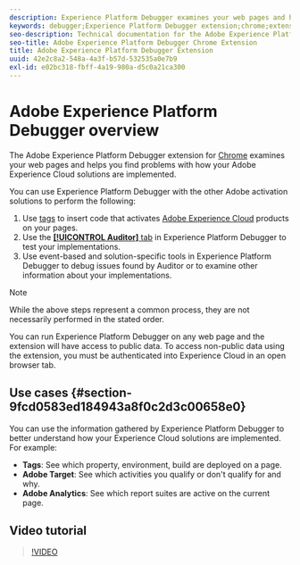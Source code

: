 ```yaml
---
description: Experience Platform Debugger examines your web pages and helps you find problems with how your Experience Cloud solutions are implemented.
keywords: debugger;Experience Platform Debugger extension;chrome;extension
seo-description: Technical documentation for the Adobe Experience Platform Debugger Chrome Extension - examine your web pages and understand problems with your Experience Cloud solution mplementations
seo-title: Adobe Experience Platform Debugger Chrome Extension
title: Adobe Experience Platform Debugger Extension
uuid: 42e2c8a2-548a-4a3f-b57d-532535a0e7b9
exl-id: e02bc318-fbff-4a19-980a-d5c0a21ca300
---
```

# Adobe Experience Platform Debugger overview

The Adobe Experience Platform Debugger extension for [Chrome](https://chrome.google.com/webstore/detail/adobe-experience-platform/bfnnokhpnncpkdmbokanobigaccjkpob) examines your web pages and helps you find problems with how your Adobe Experience Cloud solutions are implemented.

You can use Experience Platform Debugger with the other Adobe activation solutions to perform the following:

1. Use [tags](../tags/home.md) to insert code that activates [Adobe Experience Cloud](https://experienceleague.adobe.com/docs/core-services/interface/experience-cloud.html) products on your pages. 
1. Use the [**[!UICONTROL Auditor]** tab](./auditor/overview.md) in Experience Platform Debugger to test your implementations. 
1. Use event-based and solution-specific tools in Experience Platform Debugger to debug issues found by Auditor or to examine other information about your implementations.

>[!NOTE]
>
>While the above steps represent a common process, they are not necessarily performed in the stated order.

You can run Experience Platform Debugger on any web page and the extension will have access to public data. To access non-public data using the extension, you must be authenticated into Experience Cloud in an open browser tab.

## Use cases {#section-9fcd0583ed184943a8f0c2d3c00658e0}

You can use the information gathered by Experience Platform Debugger to better understand how your Experience Cloud solutions are implemented. For example:

* **Tags**: See which property, environment, build are deployed on a page. 
* **Adobe Target**: See which activities you qualify or don't qualify for and why.
* **Adobe Analytics**: See which report suites are active on the current page.

## Video tutorial

>[!VIDEO](https://video.tv.adobe.com/v/32156?quality=12&learn=on)
